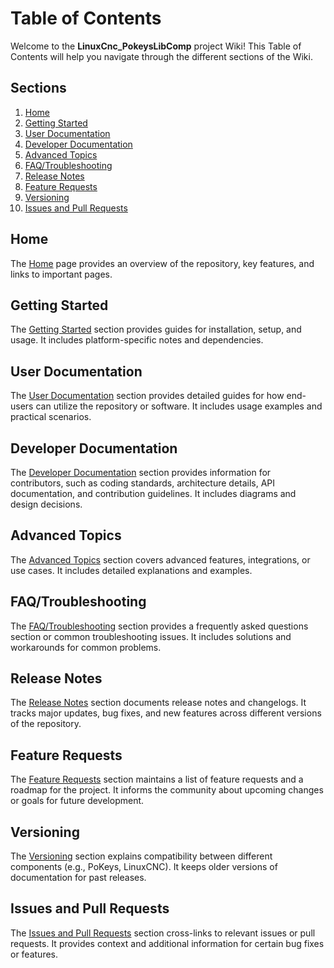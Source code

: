 # Table of Contents

Welcome to the **LinuxCnc_PokeysLibComp** project Wiki! This Table of Contents will help you navigate through the different sections of the Wiki.

## Sections

1. [Home](Home.md)
2. [Getting Started](Getting_Started.md)
3. [User Documentation](User_Documentation.md)
4. [Developer Documentation](Developer_Documentation.md)
5. [Advanced Topics](Advanced_Topics.md)
6. [FAQ/Troubleshooting](FAQ_Troubleshooting.md)
7. [Release Notes](Release_Notes.md)
8. [Feature Requests](Feature_Requests.md)
9. [Versioning](Versioning.md)
10. [Issues and Pull Requests](Issues_Pull_Requests.md)

## Home

The [Home](Home.md) page provides an overview of the repository, key features, and links to important pages.

## Getting Started

The [Getting Started](Getting_Started.md) section provides guides for installation, setup, and usage. It includes platform-specific notes and dependencies.

## User Documentation

The [User Documentation](User_Documentation.md) section provides detailed guides for how end-users can utilize the repository or software. It includes usage examples and practical scenarios.

## Developer Documentation

The [Developer Documentation](Developer_Documentation.md) section provides information for contributors, such as coding standards, architecture details, API documentation, and contribution guidelines. It includes diagrams and design decisions.

## Advanced Topics

The [Advanced Topics](Advanced_Topics.md) section covers advanced features, integrations, or use cases. It includes detailed explanations and examples.

## FAQ/Troubleshooting

The [FAQ/Troubleshooting](FAQ_Troubleshooting.md) section provides a frequently asked questions section or common troubleshooting issues. It includes solutions and workarounds for common problems.

## Release Notes

The [Release Notes](Release_Notes.md) section documents release notes and changelogs. It tracks major updates, bug fixes, and new features across different versions of the repository.

## Feature Requests

The [Feature Requests](Feature_Requests.md) section maintains a list of feature requests and a roadmap for the project. It informs the community about upcoming changes or goals for future development.

## Versioning

The [Versioning](Versioning.md) section explains compatibility between different components (e.g., PoKeys, LinuxCNC). It keeps older versions of documentation for past releases.

## Issues and Pull Requests

The [Issues and Pull Requests](Issues_Pull_Requests.md) section cross-links to relevant issues or pull requests. It provides context and additional information for certain bug fixes or features.
